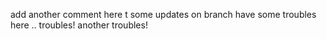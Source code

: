 add another comment here 
t some updates on branch
have some troubles here .. troubles!
another troubles! 
